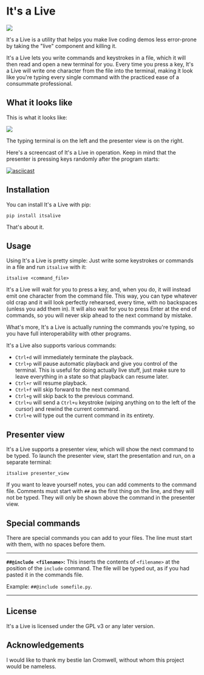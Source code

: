 It's a Live
===========

![](misc/logo.png)

It's a Live is a utility that helps you make live coding demos less error-prone by taking the "live" component and
killing it.

It's a Live lets you write commands and keystrokes in a file, which it will then read and open a new terminal for you.
Every time you press a key, It's a Live will write one character from the file into the terminal, making it look like
you're typing every single command with the practiced ease of a consummate professional.


What it looks like
------------------

This is what it looks like:

![](misc/screenshot.png)

The typing terminal is on the left and the presenter view is on the right.

Here's a screencast of It's a Live in operation. Keep in mind that the presenter is pressing keys randomly after the
program starts:

[![asciicast](https://asciinema.org/a/308560.svg)](https://asciinema.org/a/308560)


Installation
------------

You can install It's a Live with pip:

```
pip install itsalive
```

That's about it.


Usage
-----

Using It's a Live is pretty simple:
Just write some keystrokes or commands in a file and run `itsalive` with it:

```
itsalive <command_file>
```

It's a Live will wait for you to press a key, and, when you do, it will instead emit one character from the command
file. This way, you can type whatever old crap and it will look perfectly rehearsed, every time, with no backspaces
(unless you add them in).  It will also wait for you to press Enter at the end of commands, so you will never skip
ahead to the next command by mistake.

What's more, It's a Live is actually running the commands you're typing, so you have full interoperability with other
programs.

It's a Live also supports various commands:

* `Ctrl+d` will immediately terminate the playback.
* `Ctrl+p` will pause automatic playback and give you control of the terminal. This is useful for doing actually live
  stuff, just make sure to leave everything in a state so that playback can resume later.
* `Ctrl+r` will resume playback.
* `Ctrl+f` will skip forward to the next command.
* `Ctrl+g` will skip back to the previous command.
* `Ctrl+u` will send a `Ctrl+u` keystroke (wiping anything on to the left of the cursor) and rewind the current command.
* `Ctrl+e` will type out the current command in its entirety.


Presenter view
--------------

It's a Live supports a presenter view, which will show the next command to be typed. To launch the presenter view, start
the presentation and run, on a separate terminal:

```
itsalive presenter_view
```

If you want to leave yourself notes, you can add comments to the command file. Comments must start with `##` as the
first thing on the line, and they will not be typed. They will only be shown above the command in the presenter view.


Special commands
----------------

There are special commands you can add to your files. The line must start with them, with no spaces before them.

---

**`##@include <filename>`:** This inserts the contents of `<filename>` at the position of the `include` command. The
file will be typed out, as if you had pasted it in the commands file.

Example: `##@include somefile.py`.

---


License
-------

It's a Live is licensed under the GPL v3 or any later version.


Acknowledgements
---------------

I would like to thank my bestie Ian Cromwell, without whom this project would be nameless.
